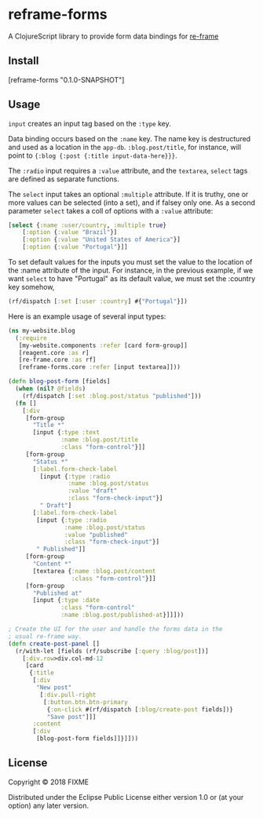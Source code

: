 # reframe-forms

A ClojureScript library to provide form data bindings for [re-frame](https://github.com/Day8/re-frame)

## Install

[reframe-forms "0.1.0-SNAPSHOT"]

## Usage

`input` creates an input tag based on the `:type` key.

Data binding occurs based on the `:name` key. The name key is destructured and used as a location in the `app-db`. `:blog.post/title`, for instance, will  point to `{:blog {:post {:title input-data-here}}}`.

The `:radio` input requires a `:value` attribute, and the `textarea`, `select` tags are defined as separate functions.

The `select` input takes an optional `:multiple` attribute. If it is truthy, one or more values can be selected (into a set), and if falsey only one. As a second parameter `select` takes a coll of options with a `:value` attribute:

```clojure
[select {:name :user/country, :multiple true}
    [:option {:value "Brazil"}]
    [:option {:value "United States of America"}]
    [:option {:value "Portugal"}]]
```

To set default values for the inputs you must set the value to the location of the :name attribute of the input. For instance, in the previous example, if we want `select` to have "Portugal" as its default value, we must set the :country key somehow,

```clojure
(rf/dispatch [:set [:user :country] #{"Portugal"}])
```

Here is an example usage of several input types:

```clojure
(ns my-website.blog
  (:require
   [my-website.components :refer [card form-group]]
   [reagent.core :as r]
   [re-frame.core :as rf]
   [reframe-forms.core :refer [input textarea]]))

(defn blog-post-form [fields]
  (when (nil? @fields)
    (rf/dispatch [:set :blog.post/status "published"]))
  (fn []
    [:div 
     [form-group
       "Title *"
       [input {:type :text
               :name :blog.post/title
               :class "form-control"}]]
     [form-group
       "Status *"
       [:label.form-check-label
         [input {:type :radio
                 :name :blog.post/status
                 :value "draft"
                 :class "form-check-input"}]
         " Draft"]
       [:label.form-check-label
        [input {:type :radio
                :name :blog.post/status
                :value "published"
                :class "form-check-input"}]
        " Published"]]
     [form-group
       "Content *"
       [textarea {:name :blog.post/content
                  :class "form-control"}]]
     [form-group
       "Published at"
       [input {:type :date
               :class "form-control"
               :name :blog.post/published-at}]]]))

; Create the UI for the user and handle the forms data in the
; usual re-frame way.
(defn create-post-panel []
  (r/with-let [fields (rf/subscribe [:query :blog/post])]
    [:div.row>div.col-md-12
     [card
      {:title
       [:div
        "New post"
         [:div.pull-right
          [:button.btn.btn-primary
           {:on-click #(rf/dispatch [:blog/create-post fields])}
           "Save post"]]]
       :content
       [:div
        [blog-post-form fields]]}]]))

```

## License

Copyright © 2018 FIXME

Distributed under the Eclipse Public License either version 1.0 or (at
your option) any later version.
